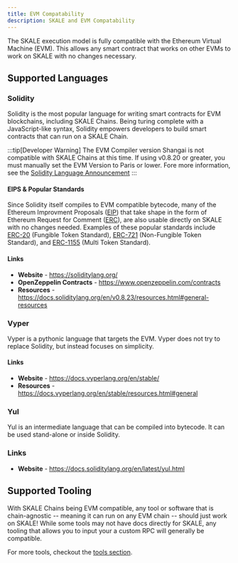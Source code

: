 ```yaml
---
title: EVM Compatability
description: SKALE and EVM Compatability
---
```


The SKALE execution model is fully compatible with the Ethereum
Virtual Machine (EVM). This allows any smart contract that works on
other EVMs to work on SKALE with no changes necessary.

## Supported Languages

### Solidity

Solidity is the most popular language for writing smart contracts for
EVM blockchains, including SKALE Chains. Being turing complete with a
JavaScript-like syntax, Solidity empowers developers to build smart
contracts that can run on a SKALE Chain.

:::tip[Developer Warning] The EVM Compiler version Shangai is not
compatible with SKALE Chains at this time. If using v0.8.20 or
greater, you must manually set the EVM Version to Paris or lower. Fore
more information, see the
[Solidity Language Announcement](https://soliditylang.org/blog/2023/05/10/solidity-0.8.20-release-announcement)
:::

#### EIPS & Popular Standards

Since Solidity itself compiles to EVM compatible bytecode, many of the
Ethereum Improvment Proposals ([EIP](https://eips.ethereum.org/)) that
take shape in the form of Ethereum Request for Comment
([ERC](https://eips.ethereum.org/erc)), are also usable directly on
SKALE with no changes needed. Examples of these popular standards
include [ERC-20](https://eips.ethereum.org/EIPS/eip-20) (Fungible
Token Standard), [ERC-721](https://eips.ethereum.org/EIPS/eip-721)
(Non-Fungible Token Standard), and
[ERC-1155](https://eips.ethereum.org/EIPS/eip-1155) (Multi Token
Standard).

#### Links

-   **Website** - https://soliditylang.org/
-   **OpenZeppelin Contracts** -
    https://www.openzeppelin.com/contracts
-   **Resources** -
    https://docs.soliditylang.org/en/v0.8.23/resources.html#general-resources

### Vyper

Vyper is a pythonic language that targets the EVM. Vyper does not try
to replace Solidity, but instead focuses on simplicity.

#### Links

-   **Website** - https://docs.vyperlang.org/en/stable/
-   **Resources** -
    https://docs.vyperlang.org/en/stable/resources.html#general

### Yul

Yul is an intermediate language that can be compiled into bytecode. It
can be used stand-alone or inside Solidity.

### Links

-   **Website** - https://docs.soliditylang.org/en/latest/yul.html

## Supported Tooling

With SKALE Chains being EVM compatible, any tool or software that is
chain-agnostic -- meaning it can run on any EVM chain -- should just
work on SKALE! While some tools may not have docs directly for SKALE,
any tooling that allows you to input your a custom RPC will generally
be compatible.

For more tools, checkout the [tools section](/tools).
